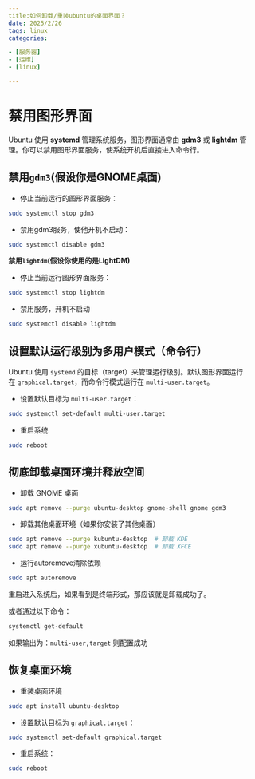 ```yaml
---
title:如何卸载/重装ubuntu的桌面界面？
date: 2025/2/26
tags: linux
categories:

- [服务器]
- [运维]
- [linux]

---
```


# 禁用图形界面

Ubuntu 使用 **systemd** 管理系统服务，图形界面通常由 **gdm3** 或 **lightdm** 管理。你可以禁用图形界面服务，使系统开机后直接进入命令行。

## 禁用`gdm3`(假设你是GNOME桌面)

- 停止当前运行的图形界面服务：

```bash
sudo systemctl stop gdm3
```

- 禁用gdm3服务，使他开机不启动：

```bash
sudo systemctl disable gdm3
```

**禁用`lightdm`(假设你使用的是LightDM)**

- 停止当前运行图形界面服务：

```bash
sudo systemctl stop lightdm
```

- 禁用服务，开机不启动

```bash
sudo systemctl disable lightdm
```

## 设置默认运行级别为多用户模式（命令行）

Ubuntu 使用 `systemd` 的目标（target）来管理运行级别。默认图形界面运行在 `graphical.target`，而命令行模式运行在 `multi-user.target`。

- 设置默认目标为 `multi-user.target`：

```bash
sudo systemctl set-default multi-user.target
```

- 重启系统

```bash
sudo reboot
```

## 彻底卸载桌面环境并释放空间

- 卸载 GNOME 桌面

```bash
sudo apt remove --purge ubuntu-desktop gnome-shell gnome gdm3
```

- 卸载其他桌面环境（如果你安装了其他桌面）

```bash
sudo apt remove --purge kubuntu-desktop  # 卸载 KDE
sudo apt remove --purge xubuntu-desktop  # 卸载 XFCE
```

- 运行autoremove清除依赖

```bash
sudo apt autoremove
```

重启进入系统后，如果看到是终端形式，那应该就是卸载成功了。

或者通过以下命令：

```bash
systemctl get-default
```

如果输出为：`multi-user,target` 则配置成功

## 恢复桌面环境

- 重装桌面环境

```bash
sudo apt install ubuntu-desktop
```

- 设置默认目标为 `graphical.target`：

```bash
sudo systemctl set-default graphical.target
```

- 重启系统：

```bash
sudo reboot
```
